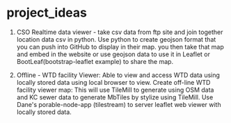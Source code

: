 project_ideas
=============

1. CSO Realtime data viewer - take csv data from ftp site and join together location data csv in python. Use python to create geojson format that you can push into GitHub to display in their map. you then take that map and embed in the website or use geojson data to use it in Leaflet or BootLeaf(bootstrap-leaflet example) to share the map.

2. Offline - WTD facility Viewer: Able to view and access WTD data using locally stored data using local browser to view. Create off-line WTD facility viewer map: This will use TileMill to generate using OSM data and KC sewer data to generate MbTiles by stylize using TileMill. Use Dane's porable-node-app (tilestream) to server leaflet web viewer with locally stored data. 


